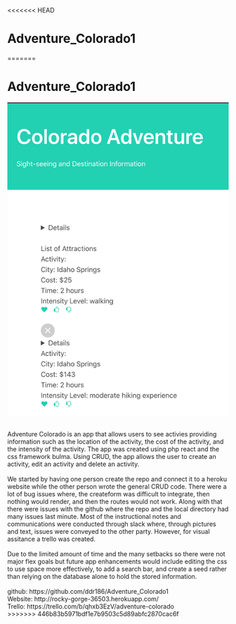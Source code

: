 <<<<<<< HEAD
# Adventure_Colorado1
=======
# Adventure_Colorado1

![image1](https://github.com/ddr186/Adventure_Colorado1/blob/main/img/image1.png)<br />

<br/>
Adventure Colorado is an app that allows users to see activies providing information such as the location of the activity, the cost of the activity, and the intensity of the activity. The app was created using php react and the css framework bulma. Using CRUD, the app allows the user to create an activity, edit an activity and delete an activity.<br />
<br />
We started by having one person create the repo and connect it to a heroku website while the other person wrote the general CRUD code. There were a lot of bug issues where, the createform was difficult to integrate, then nothing would render, and then the routes would not work. Along with that there were issues with the github where the repo and the local directory had many issues last minute. Most of the instructional notes and communications were conducted through slack where, through pictures and text, issues were conveyed to the other party. However, for visual assitance a trello was created. <br />
<br />
Due to the limited amount of time and the many setbacks so there were not major flex goals but future app enhancements would include editing the css to use space more effectively, to add a search bar, and create a seed rather than relying on the database alone to hold the stored information.<br />
<br />
github: https://github.com/ddr186/Adventure_Colorado1<br />
Website: http://rocky-gorge-36503.herokuapp.com/<br />
Trello: https://trello.com/b/qhxb3EzV/adventure-colorado<br />
>>>>>>> 446b83b5971bdf1e7b9503c5d89abfc2870cac6f

